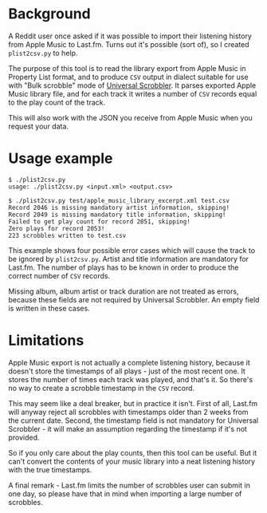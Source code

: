 # Background
A Reddit user once asked if it was possible to import their listening history from
Apple Music to Last.fm. Turns out it's possible (sort of), so I created `plist2csv.py`
to help.

The purpose of this tool is to read the library export from Apple Music in Property
List format, and to produce `CSV` output in dialect suitable for use with "Bulk scrobble"
mode of [Universal Scrobbler](http://universalscrobbler.com). It parses exported Apple
Music library file, and for each track it writes a number of `CSV` records equal to the
play count of the track.

This will also work with the JSON you receive from Apple Music when you request your
data.

# Usage example
```
$ ./plist2csv.py
usage: ./plist2csv.py <input.xml> <output.csv>

$ ./plist2csv.py test/apple_music_library_excerpt.xml test.csv
Record 2046 is missing mandatory artist information, skipping!
Record 2049 is missing mandatory title information, skipping!
Failed to get play count for record 2051, skipping!
Zero plays for record 2053!
223 scrobbles written to test.csv
```
This example shows four possible error cases which will cause the track to be ignored
by `plist2csv.py`. Artist and title information are mandatory for Last.fm. The number
of plays has to be known in order to produce the correct number of `CSV` records.

Missing album, album artist or track duration are not treated as errors, because these
fields are not required by Universal Scrobbler. An empty field is written in these
cases.

# Limitations
Apple Music export is not actually a complete listening history, because it doesn't
store the timestamps of all plays - just of the most recent one. It stores the number
of times each track was played, and that's it. So there's no way to create a scrobble
timestamp in the `CSV` record.

This may seem like a deal breaker, but in practice it isn't. First of all, Last.fm will
anyway reject all scrobbles with timestamps older than 2 weeks from the current date.
Second, the timestamp field is not mandatory for Universal Scrobbler - it will make an
assumption regarding the timestamp if it's not provided.

So if you only care about the play counts, then this tool can be useful. But it can't
convert the contents of your music library into a neat listening history with the true
timestamps.

A final remark - Last.fm limits the number of scrobbles user can submit in one day, so
please have that in mind when importing a large number of scrobbles.
